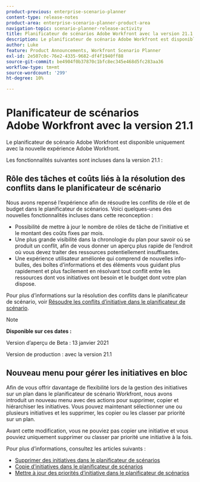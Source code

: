 ```yaml
---
product-previous: enterprise-scenario-planner
content-type: release-notes
product-area: enterprise-scenario-planner-product-area
navigation-topic: scenario-planner-release-activity
title: Planificateur de scénarios Adobe Workfront avec la version 21.1
description: Le planificateur de scénario Adobe Workfront est disponible uniquement avec la nouvelle expérience Adobe Workfront.
author: Luke
feature: Product Announcements, Workfront Scenario Planner
exl-id: 2e507c0c-76e2-4335-9682-df4f1940ff88
source-git-commit: be4904f0b37870c1bfc8ec345e468d5fc283aa36
workflow-type: tm+mt
source-wordcount: '299'
ht-degree: 10%

---
```


# Planificateur de scénarios Adobe Workfront avec la version 21.1

Le planificateur de scénario Adobe Workfront est disponible uniquement avec la nouvelle expérience Adobe Workfront.

Les fonctionnalités suivantes sont incluses dans la version 21.1 :

## Rôle des tâches et coûts liés à la résolution des conflits dans le planificateur de scénario

Nous avons repensé l’expérience afin de résoudre les conflits de rôle et de budget dans le planificateur de scénarios. Voici quelques-unes des nouvelles fonctionnalités incluses dans cette reconception :

* Possibilité de mettre à jour le nombre de rôles de tâche de l’initiative et le montant des coûts fixes par mois.
* Une plus grande visibilité dans la chronologie du plan pour savoir où se produit un conflit, afin de vous donner un aperçu plus rapide de l’endroit où vous devez traiter des ressources potentiellement insuffisantes.
* Une expérience utilisateur améliorée qui comprend de nouvelles info-bulles, des boîtes d’informations et des éléments vous guidant plus rapidement et plus facilement en résolvant tout conflit entre les ressources dont vos initiatives ont besoin et le budget dont votre plan dispose.

Pour plus d’informations sur la résolution des conflits dans le planificateur de scénario, voir [Résoudre les conflits d’initiative dans le planificateur de scénario](../../../scenario-planner/resolve-conflicts-in-sp.md).

>[!NOTE]
>
>**Disponible sur ces dates :**
>
>Version d’aperçu de Beta : 13 janvier 2021
>
>Version de production : avec la version 21.1

## Nouveau menu pour gérer les initiatives en bloc

Afin de vous offrir davantage de flexibilité lors de la gestion des initiatives sur un plan dans le planificateur de scénario Workfront, nous avons introduit un nouveau menu avec des actions pour supprimer, copier et hiérarchiser les initiatives. Vous pouvez maintenant sélectionner une ou plusieurs initiatives et les supprimer, les copier ou les classer par priorité sur un plan.

Avant cette modification, vous ne pouviez pas copier une initiative et vous pouviez uniquement supprimer ou classer par priorité une initiative à la fois.

Pour plus d’informations, consultez les articles suivants :

* [Supprimer des initiatives dans le planificateur de scénarios](../../../scenario-planner/delete-initiatives.md)
* [Copie d’initiatives dans le planificateur de scénarios](../../../scenario-planner/copy-initiatives.md)
* [Mettre à jour des priorités d’initiative dans le planificateur de scénarios](../../../scenario-planner/prioritize-initiatives.md)

